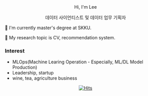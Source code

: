 
<div align=center>
  Hi, I'm Lee
  
  데이터 사이언티스트 및 데이터 업무 기획자
</div>

🌱 I'm currently master's degree at SKKU.


🔭 My research topic is CV, recommendation system.

### Interest
- MLOps(Machine Learing Operation - Especially, ML/DL Model Production)
- Leadership, startup
- wine, tea, agriculture business

<div align=center>

[![Hits](https://hits.seeyoufarm.com/api/count/incr/badge.svg?url=https%3A%2F%2Fgithub.com%2Fedenlee94%2Fhit-counter&count_bg=%2379C83D&title_bg=%23555555&icon=&icon_color=%23E7E7E7&title=hits&edge_flat=false)](https://hits.seeyoufarm.com)

</div>
